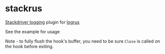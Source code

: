 # stackrus
[Stackdriver logging](https://cloud.google.com/logging/) plugin for [logrus](https://github.com/sirupsen/logrus)

See the example for usage

Note - to fully flush the hook's buffer, you need to be sure `Close` is called
on the hook before exiting.


